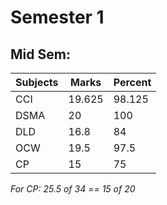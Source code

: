 

# Semester 1
## Mid Sem: 

| Subjects | Marks  | Percent |
| -------- | ------ | ------- |
| CCI      | 19.625 | 98.125  |
| DSMA     | 20     | 100     |
| DLD      | 16.8   | 84      |
| OCW      | 19.5   | 97.5    |
| CP       | 15     | 75      |

*For CP: 25.5 of 34 == 15 of 20*

